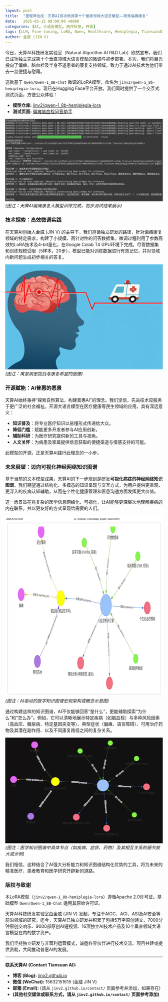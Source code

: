 ```yaml
---
layout: post
title:  "里程碑达成：天算AI成功微调第十个垂直领域大语言模型——聚焦偏瘫康复"
date:   2025-05-15 08:00:00 +0800
categories: [AI, 大语言模型, 医疗科技, 开源]
tags: [LLM, Fine-tuning, LoRA, Qwen, Healthcare, Hemiplegia, TiansuanAI, AIGC, KnowledgeGraph]
author: 金威 (JIN V)
---
```


今日，天算AI科技研发实验室（Natural Algorithm AI R&D Lab）欣然宣布，我们已成功独立完成第十个垂直领域大语言模型的微调与初步部署。本次，我们将目光投向了偏瘫、脑血栓及半身不遂患者的康复支持领域，致力于通过AI技术为他们带去一丝便捷与慰藉。

这款基于 `Qwen/Qwen-1_8B-Chat` 微调的LoRA模型，命名为 `jinv2/qwen-1_8b-hemiplegia-lora`，现已在Hugging Face平台开放。我们同时提供了一个交互式测试页面，方便公众体验：

*   **模型仓库:** [jinv2/qwen-1_8b-hemiplegia-lora](https://huggingface.co/jinv2/qwen-1_8b-hemiplegia-lora)
*   **测试页面:** [偏瘫脑血栓问答助手](https://huggingface.co/spaces/jinv2/hemiplegia-qa-bot)

![天算AI偏瘫康复大模型训练测试概览](/assets/images/tiansuan-ai-hemiplegia-llm-training-results.png "天算AI偏瘫康复大模型训练测试概览")
*(图注：天算AI偏瘫康复大模型训练完成，初步测试结果展示)*

### 技术探索：高效微调实践

在天算AI创始人金威 (JIN V) 的主导下，我们遵循独立研发的路径，针对偏瘫康复领域的特定需求，构建了小规模、高针对性的问答数据集。微调过程利用了参数高效的LoRA技术及4-bit量化，在Google Colab T4 GPU环境下完成。尽管数据集和训练规模受限（5样本，20步），模型已能对训练数据进行有效记忆，并对领域内新问题生成初步相关的答复。

![病痛与希望的交织](/assets/images/hemiplegia-hope-and-challenge.png "病痛与希望的交织")
*(图注：寓意病患挑战与康复希望的图像)*

### 开源赋能：AI普惠的愿景

天算AI始终秉持“探索自然算法，构建普惠AI”的理念。我们坚信，先进技术应服务于更广泛的社会福祉。开源大语言模型在医疗健康等民生领域的应用，具有深远意义：

*   **知识普及**：将专业医疗知识以易懂形式传递给大众。
*   **降低门槛**：赋能更多开发者参与AI应用创新。
*   **辅助科研**：为医疗研究提供新的工具与视角。
*   **人文关怀**：为病患及家属提供信息获取的便捷渠道与情感支持的可能。

此模型的开源，正是天算AI践行此理念的一小步。

### 未来展望：迈向可视化神经网络知识图谱

基于当前的文本模型成果，天算AI的下一步规划是研发**可视化病症的神经网络知识图谱**。我们期望通过结构化、多模态的知识呈现与交互方式，为用户提供更直观、更深入的疾病认知辅助，从而在个性化健康管理和医患沟通方面发挥更大价值。

这一愿景旨在将复杂的医学信息网络化、可视化，让AI能够更深层次地理解疾病的内在联系，并以更友好的方式呈现给需要的人们。

![AI驱动的医学知识图谱宏观愿景](/assets/images/ai-medical-knowledge-graph-vision.png "AI驱动的医学知识图谱宏观愿景")
*(图注：AI驱动的医学知识图谱宏观架构或概念示意图)*

通过构建这样的知识图谱，AI不仅能够回答“是什么”，更能辅助探索“为什么”和“怎么办”。例如，它可以清晰地展示特定疾病（如脑血栓）与多种风险因素（高血压、糖尿病、特定基因突变等）、典型症状（偏瘫、语言障碍）、可用治疗药物及其潜在副作用、以及不同康复路径之间的复杂关系。

![医学知识图谱节点与关系细节示例](/assets/images/ai-medical-knowledge-graph-vision2.png "医学知识图谱节点与关系细节示例")
*(图注：医学知识图谱中具体节点（如疾病、症状、药物）及其相互关系的细节放大或示例)*

我们相信，这种结合了AI强大分析能力和知识图谱结构化优势的工具，将为未来的精准医疗、患者教育和医学研究开辟新的道路。

### 版权与致谢

本LoRA模型（`jinv2/qwen-1_8b-hemiplegia-lora`）遵循Apache 2.0许可证。基础模型 `Qwen/Qwen-1_8B-Chat` 适用其原始许可证。

天算AI科技研发实验室由金威 (JIN V) 发起，专注于AIGC、AGI、ASI及AI安全等前沿领域的研究。迄今，天算AI已独立研发并积累了包括5万字原创诗文、7000分钟原创交响乐、9000部原创AI短视频、16项独立AI技术产品及10个垂直领域大语言模型在内的数字资产。

我们坚持独立研发与非营利运营模式，诚邀各界伙伴进行技术交流、项目共建或提供资助，共同推动普惠AI的发展。

---

**联系天算AI (Contact Tiansuan AI):**

*   **博客 (Blog):** [jinv2.github.io](https://jinv2.github.io)
*   **微信 (WeChat):** 15632151615 (金威 JIN V)
*   **邮箱 (Email):** (请从 `jinv2.github.io/contact/` 页面参考并添加，如果存在)
*   **(其他社交媒体或联系方式，请从 `jinv2.github.io/contact/` 页面参考添加)**
